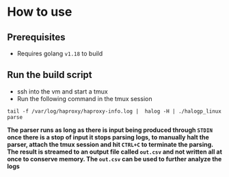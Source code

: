 # How to use

## Prerequisites

- Requires golang `v1.18` to build

## Run the build script

- ssh into the vm and start a tmux
- Run the following command in the tmux session

```shell
tail -f /var/log/haproxy/haproxy-info.log |  halog -H | ./halogp_linux parse
```

**The parser runs as long as there is input being produced through `STDIN` once there is a stop
of input it stops parsing logs, to manually halt the parser, attach the tmux session and hit
`CTRL+C` to terminate the parsing. The result is streamed to an output file called `out.csv` and not written
all at once to conserve memory. The `out.csv` can be used to further analyze the logs** 
